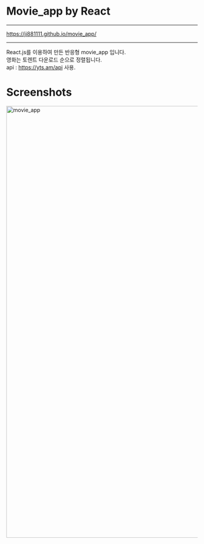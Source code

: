 # Movie_app by React

------------------------------------------------

https://ji881111.github.io/movie_app/

------------------------------------------------

React.js를 이용하여 만든 반응형 movie_app 입니다.  
영화는 토렌트 다운로드 순으로 정렬됩니다.  
api : https://yts.am/api 사용.


# Screenshots

<img width="1134" alt="movie_app" src="https://user-images.githubusercontent.com/32053049/52915707-98f6fb00-331a-11e9-805c-753431a5d59e.png">
